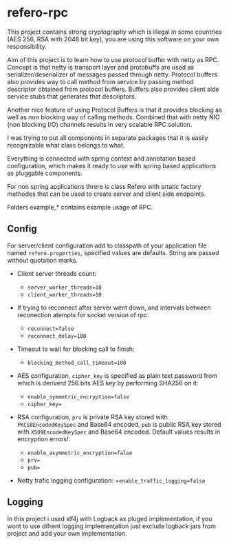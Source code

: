 refero-rpc
==========

This project contains strong cryptography which is illegal in some countries (AES 256, RSA with 2048 bit key), 
you are using this software on your own responsibility.

Aim of this project is to learn how to use protocol buffer with netty as RPC. 
Concept is that netty is transport layer and protobuffs are used as serializer/deserializer of messages passed through netty.
Protocol buffers also provides way to call method from service by passing method descriptor obtained from protocol buffers.
Buffers also provides client side service stubs that generates that descriptors.

Another nice feature of using Protocol Buffers is that it provides blocking as well as non blocking way of calling methods.
Combined that with netty NIO (non blocking I/O) channels results in very scalable RPC solution.

I was trying to put all components in separate packages that it is easily recognizable what class belongs to what.

Everything is connected with spring context and annotation based configuration, which makes it ready to use with spring based applications as pluggable components.

For non spring applications threre is class Refero with srtatic factory methodes that can be used to create server and client side endpoints.

Folders example_* contains example usage of RPC.

Config
------

For server/client configuration add to classpath of your application file named `refero.properties`, specified values are defaults.
String are passed without quotation marks.

* Client server threads count:
  + `server_worker_threads=10`
  + `client_worker_threads=10`

* If trying to reconnect after server went down, and intervals between reconection atempts for socket version of rpc:
  + `reconnect=false`
  + `reconnect_delay=100`

* Timeout to wait for blocking call to finish:
  + `blocking_method_call_timeout=100`

* AES configuration, `cipher_key` is specified as plain text password from which is deriverd 256 bits AES key by performing SHA256 on it:
  + `enable_symmetric_encryption=false`
  + `cipher_key=`

* RSA configuration, `prv` is private RSA key stored with `PKCS8EncodedKeySpec` and Base64 encoded,
`pub` is public RSA key stored with `X509EncodedKeySpec` and Base64 encoded. Default values results in encryption errors!:
  + `enable_asymmetric_encryption=false`
  + `prv=`
  + `pub=`

* Netty trafic logging configuration:
  +`enable_traffic_logging=false`

Logging
-------

In this project i used slf4j with Logback as pluged implementation, if you wont to use difrent logging implementation
just exclude logback jars from project and add your own implementation.
